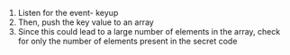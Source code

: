 1. Listen for the event- keyup
2. Then, push the key value to an array
3. Since this could lead to a large number of elements in the array, check for only the number of elements present in the secret code

